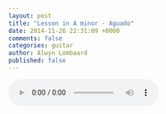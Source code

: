 ```yaml
---
layout: post
title: "Lesson in A minor - Aguado"
date: 2014-11-26 22:31:09 +0000
comments: false
categories: guitar
author: Alwyn Lombaard
published: false
---
```



<audio controls>
  <source src="/music/Aguado_Lesson_20141126_221556.mp3" type="audio/mpeg">
</audio>